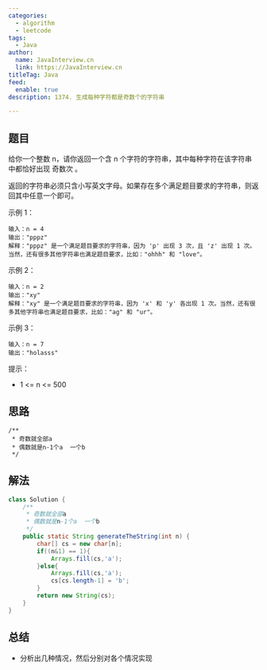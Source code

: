 ```yaml
---
categories:
  - algorithm
  - leetcode
tags:
  - Java
author: 
  name: JavaInterview.cn
  link: https://JavaInterview.cn
titleTag: Java
feed:
  enable: true
description: 1374. 生成每种字符都是奇数个的字符串

---
```


## 题目
给你一个整数 n，请你返回一个含 n 个字符的字符串，其中每种字符在该字符串中都恰好出现 奇数次 。

返回的字符串必须只含小写英文字母。如果存在多个满足题目要求的字符串，则返回其中任意一个即可。



示例 1：

    输入：n = 4
    输出："pppz"
    解释："pppz" 是一个满足题目要求的字符串，因为 'p' 出现 3 次，且 'z' 出现 1 次。当然，还有很多其他字符串也满足题目要求，比如："ohhh" 和 "love"。
示例 2：
    
    输入：n = 2
    输出："xy"
    解释："xy" 是一个满足题目要求的字符串，因为 'x' 和 'y' 各出现 1 次。当然，还有很多其他字符串也满足题目要求，比如："ag" 和 "ur"。
示例 3：

    输入：n = 7
    输出："holasss"


提示：

* 1 <= n <= 500


## 思路

    /**
     * 奇数就全部a
     * 偶数就是n-1个a  一个b
     */

## 解法
```java
class Solution {
    /**
     * 奇数就全部a
     * 偶数就是n-1个a  一个b
     */
    public static String generateTheString(int n) {
        char[] cs = new char[n];
        if((n&1) == 1){
            Arrays.fill(cs,'a');
        }else{
            Arrays.fill(cs,'a');
            cs[cs.length-1] = 'b';
        }
        return new String(cs);
    }
}

```

## 总结

- 分析出几种情况，然后分别对各个情况实现 
